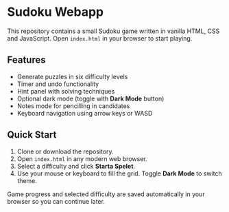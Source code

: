 # Sudoku Webapp

This repository contains a small Sudoku game written in vanilla HTML, CSS and JavaScript. Open `index.html` in your browser to start playing.

## Features
- Generate puzzles in six difficulty levels
- Timer and undo functionality
- Hint panel with solving techniques
- Optional dark mode (toggle with **Dark Mode** button)
- Notes mode for pencilling in candidates
- Keyboard navigation using arrow keys or WASD

## Quick Start
1. Clone or download the repository.
2. Open `index.html` in any modern web browser.
3. Select a difficulty and click **Starta Spelet**.
4. Use your mouse or keyboard to fill the grid. Toggle **Dark Mode** to switch theme.

Game progress and selected difficulty are saved automatically in your browser so you can continue later.
